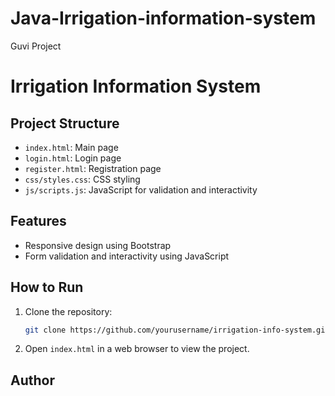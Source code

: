# Java-Irrigation-information-system
Guvi Project 
# Irrigation Information System

## Project Structure
- `index.html`: Main page
- `login.html`: Login page
- `register.html`: Registration page
- `css/styles.css`: CSS styling
- `js/scripts.js`: JavaScript for validation and interactivity

## Features
- Responsive design using Bootstrap
- Form validation and interactivity using JavaScript

## How to Run
1. Clone the repository:
    ```sh
    git clone https://github.com/yourusername/irrigation-info-system.git
    ```
2. Open `index.html` in a web browser to view the project.

## Author
